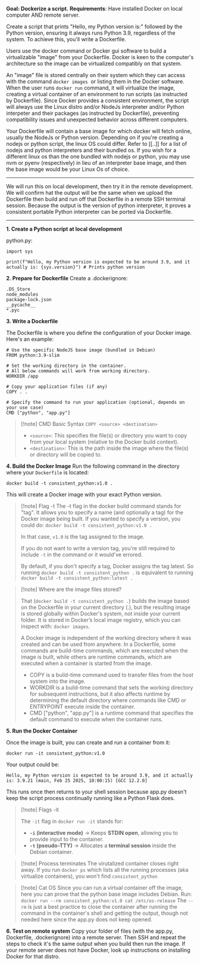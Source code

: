 **Goal: Dockerize a script.**
**Requirements**: Have installed Docker on local computer AND remote server.

Create a script that prints "Hello, my Python version is:" followed by the Python version, ensuring it always runs Python 3.9, regardless of the system. To achieve this, you'll write a Dockerfile.  
  
Users use the docker command or Docker gui software to build a virtualizable "image" from your Dockerfile. Docker is keen to the computer's architecture so the image can be virtualized compatibly on that system.

An "image" file is stored centrally on their system which they can access with the command `docker images`  or listing them in the Docker software. When the user runs `docker run` command, it will virtualize the image, creating a virtual container of an environment to run scripts (as instructed by Dockerfile). Since Docker provides a consistent environment, the script will always use the Linux distro and/or NodeJs interpreter and/or Python interpeter and their packages (as instructed by Dockerfile), preventing compatibility issues and unexpected behavior across different computers.  
  
Your Dockerfile will contain a base image for which docker will fetch online, usually the NodeJs or Python version. Depending on if you're creating a nodejs or python script, the linux OS could differ. Refer to [[..]] for a list of nodejs and python interpreters and their bundled os. If you wish for a different linux os than the one bundled with nodejs or python, you may use nvm or pyenv (respectively) in lieu of an interpreter base image, and then the base image would be your Linux Os of choice.


---

We will run this on local development, then try it in the remote development. We will confirm hat the output will be the same when we upload the Dockerfile then build and run off that Dockerfile in a remote SSH terminal session. Because the output is the version of python interpreter, it proves a consistent portable Python interpreter can be ported via Dockerfile.

---


**1. Create a Python script at local development**

python.py:
```
import sys

print(f"Hello, my Python version is expected to be around 3.9, and it actually is: {sys.version}") # Prints python version
```

**2. Prepare for Dockerfile**
Create a .dockerignore:
```
.DS_Store
node_modules
package-lock.json
__pycache__
*.pyc
```

**3. Write a Dockerfile**

The Dockerfile is where you define the configuration of your Docker image. Here's an example:
```
# Use the specific NodeJS base image (bundled in Debian)
FROM python:3.9-slim

# Set the working directory in the container.
# All below commands will work from working directory.
WORKDIR /app

# Copy your application files (if any)
COPY . .

# Specify the command to run your application (optional, depends on your use case)
CMD ["python", "app.py"]
```

> [!note] CMD
> Basic Syntax
> `COPY <source> <destination>`
> - `<source>`: This specifies the file(s) or directory you want to copy from your local system (relative to the Docker build context).
> - `<destination>`: This is the path inside the image where the file(s) or directory will be copied to.

**4. Build the Docker Image**
Run the following command in the directory where your `Dockerfile` is located:

```
docker build -t consistent_python:v1.0 .
```

This will create a Docker image with your exact Python version.

> [!note] Flag -t
> The -t flag in the docker build command stands for "tag". It allows you to specify a name (and optionally a tag) for the Docker image being built. If you wanted to specify a version, you could do: `docker build -t consistent_python:v1.0 .`
> 
> In that case, `v1.0` is the tag assigned to the image.
> 
> If you do not want to write a version tag, you're still required to include `-t` in the command or it would've errored.
> 
> By default, if you don't specify a tag, Docker assigns the tag latest.
> So running `docker build -t consistent_python .` is equivalent to running `docker build -t consistent_python:latest .`


> [!note] Where are the image files stored?
> 
> That (`docker build -t consistent_python .`) builds the image based on the Dockerfile in your current directory (.), but the resulting image is stored globally within Docker's system, not inside your current folder. It is stored in Docker’s local image registry, which you can inspect with: `docker images`. 
> 
> A Docker image is independent of the working directory where it was created and can be used from anywhere. In a Dockerfile, some commands are build-time commands, which are executed when the image is built, while others are runtime commands, which are executed when a container is started from the image.
> - COPY is a build-time command used to transfer files from the host system into the image.
> - WORKDIR is a build-time command that sets the working directory for subsequent instructions, but it also affects runtime by determining the default directory where commands like CMD or ENTRYPOINT execute inside the container.
> - CMD ["python", "app.py"] is a runtime command that specifies the default command to execute when the container runs.


**5. Run the Docker Container**

Once the image is built, you can create and run a container from it:
```
docker run -it consistent_python:v1.0
```

Your output could be:
```
Hello, my Python version is expected to be around 3.9, and it actually is: 3.9.21 (main, Feb 25 2025, 10:00:15) [GCC 12.2.0]
```

This runs once then returns to your shell session because app.py doesn't keep the script process continually running like a Python Flask does.


> [!note] Flags -it
> 
> The `-it` flag in `docker run -it` stands for:
> 
> - **`-i` (interactive mode)** → Keeps **STDIN open**, allowing you to provide input to the container.
> - **`-t` (pseudo-TTY)** → Allocates a **terminal session** inside the Debian container.


> [!note] Process terminates
> The virutalized container closes right away. If you run `docker ps` which lists all the running processes (aka virtualize containers), you won't find `consistent_python`


> [!note] Cat OS
> Since you can run a virtual container off the image, here you can prove that the python base image includes Debian. Run:
> `docker run --rm consistent_python:v1.0 cat /etc/os-release`
> The `--rm` is just a best practice to close the container after running the command in the container's shell and getting the output, though not needed here since the app.py does not keep opened.

**6. Test on remote system**
Copy your folder of files (with the app.py, Dockerfile, .dockerignore) into a remote server. Then SSH and repeat the steps to check it's the same output when you build then run the image. If your remote server does not have Docker, look up instructions on installing Docker for that distro.
